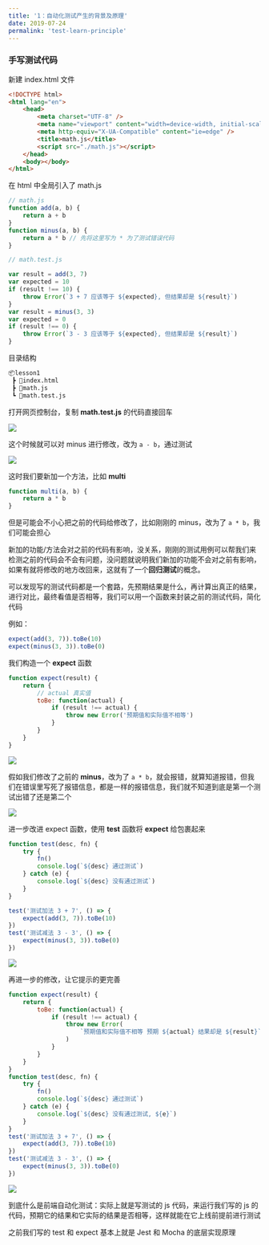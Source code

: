 ```yaml
---
title: '1：自动化测试产生的背景及原理'
date: 2019-07-24
permalink: 'test-learn-principle'
---
```


### 手写测试代码

新建 index.html 文件

```html
<!DOCTYPE html>
<html lang="en">
	<head>
		<meta charset="UTF-8" />
		<meta name="viewport" content="width=device-width, initial-scale=1.0" />
		<meta http-equiv="X-UA-Compatible" content="ie=edge" />
		<title>math.js</title>
		<script src="./math.js"></script>
	</head>
	<body></body>
</html>
```

在 html 中全局引入了 math.js

```js
// math.js
function add(a, b) {
	return a + b
}
function minus(a, b) {
	return a * b // 先将这里写为 * 为了测试错误代码
}
```

```js
// math.test.js

var result = add(3, 7)
var expected = 10
if (result !== 10) {
	throw Error(`3 + 7 应该等于 ${expected}, 但结果却是 ${result}`)
}
var result = minus(3, 3)
var expected = 0
if (result !== 0) {
	throw Error(`3 - 3 应该等于 ${expected}, 但结果却是 ${result}`)
}
```

目录结构

```sh
📦lesson1
 ┣ 📜index.html
 ┣ 📜math.js
 ┗ 📜math.test.js
```

打开网页控制台，复制 **math.test.js** 的代码直接回车

![](https://raw.githubusercontent.com/ITxiaohao/blog-img/master/img/Jest/20190724134500.png)

这个时候就可以对 minus 进行修改，改为 `a - b`，通过测试

![](https://raw.githubusercontent.com/ITxiaohao/blog-img/master/img/Jest/20190724135045.png)

这时我们要新加一个方法，比如 **multi**

```js
function multi(a, b) {
	return a * b
}
```

但是可能会不小心把之前的代码给修改了，比如刚刚的 minus，改为了 `a * b`，我们可能会担心

新加的功能/方法会对之前的代码有影响，没关系，刚刚的测试用例可以帮我们来检测之前的代码会不会有问题，没问题就说明我们新加的功能不会对之前有影响，如果有就将修改的地方改回来，这就有了一个**回归测试**的概念。

可以发现写的测试代码都是一个套路，先预期结果是什么，再计算出真正的结果，进行对比，最终看值是否相等，我们可以用一个函数来封装之前的测试代码，简化代码

例如：

```js
expect(add(3, 7)).toBe(10)
expect(minus(3, 3)).toBe(0)
```

我们构造一个 **expect** 函数

```js
function expect(result) {
	return {
		// actual 真实值
		toBe: function(actual) {
			if (result !== actual) {
				throw new Error('预期值和实际值不相等')
			}
		}
	}
}
```

![](https://raw.githubusercontent.com/ITxiaohao/blog-img/master/img/Jest/20190724134801.png)

假如我们修改了之前的 **minus**，改为了 `a * b`，就会报错，就算知道报错，但我们在错误里写死了报错信息，都是一样的报错信息，我们就不知道到底是第一个测试出错了还是第二个

![](https://raw.githubusercontent.com/ITxiaohao/blog-img/master/img/Jest/20190724134815.png)

进一步改进 expect 函数，使用 **test** 函数将 **expect** 给包裹起来

```js
function test(desc, fn) {
	try {
		fn()
		console.log(`${desc} 通过测试`)
	} catch (e) {
		console.log(`${desc} 没有通过测试`)
	}
}

test('测试加法 3 + 7', () => {
	expect(add(3, 7)).toBe(10)
})
test('测试减法 3 - 3', () => {
	expect(minus(3, 3)).toBe(0)
})
```

![](https://raw.githubusercontent.com/ITxiaohao/blog-img/master/img/Jest/20190724134854.png)

再进一步的修改，让它提示的更完善

```js
function expect(result) {
	return {
		toBe: function(actual) {
			if (result !== actual) {
				throw new Error(
					`预期值和实际值不相等 预期 ${actual} 结果却是 ${result}`
				)
			}
		}
	}
}
function test(desc, fn) {
	try {
		fn()
		console.log(`${desc} 通过测试`)
	} catch (e) {
		console.log(`${desc} 没有通过测试, ${e}`)
	}
}
test('测试加法 3 + 7', () => {
	expect(add(3, 7)).toBe(10)
})
test('测试减法 3 - 3', () => {
	expect(minus(3, 3)).toBe(0)
})
```

![](https://raw.githubusercontent.com/ITxiaohao/blog-img/master/img/Jest/20190724134906.png)

到底什么是前端自动化测试：实际上就是写测试的 js 代码，来运行我们写的 js 的代码，预期它的结果和它实际的结果是否相等，这样就能在它上线前提前进行测试

之前我们写的 test 和 expect 基本上就是 Jest 和 Mocha 的底层实现原理
